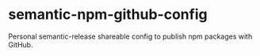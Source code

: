 # semantic-npm-github-config
Personal semantic-release shareable config to publish npm packages with GitHub.
